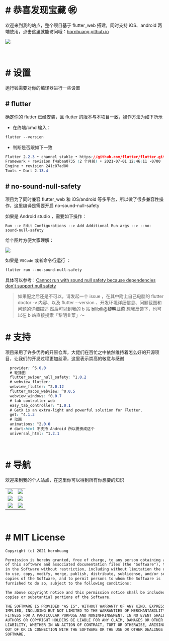 # # 恭喜发现宝藏 ㊗️

欢迎来到我的站点，整个项目基于 flutter_web 搭建，同时支持 iOS、android 两端使用，点击这里就能访问哦：[hornhuang.github.io](https://hornhuang.github.io/#/?pg=index&)

![](https://github.com/hornhuang/PictureRepository/blob/master/hornhuang_github_io/hornhuang_github_io_bac.png)

</br>
  
# # 设置

运行钱需要对你的编译器进行一些设置

## # flutter

确定你的 flutter 已经安装，且 flutter 的版本与本项目一致，操作方法为如下所示

- 在终端/cmd 输入：

```css
flutter --version
```

- 判断是否跟如下一致

```css
Flutter 2.2.3 • channel stable • https://github.com/flutter/flutter.git
Framework • revision f4abaa0735 (2 个月前) • 2021-07-01 12:46:11 -0700
Engine • revision 241c87ad80
Tools • Dart 2.13.4
```

## # no-sound-null-safety

项目为了同时兼容 flutter_web 和 iOS/android 等多平台，所以做了很多兼容性操作，这里编译是需要开启 no-sound-null-safety

如果是 Android studio ，需要如下操作：

`Run --> Edit Configurations --> Add Additional Run args --> --no-sound-null-safety`

给个图片方便大家理解：

![](https://img-blog.csdnimg.cn/a6ec135e51ae41a5bd9979d0c5ba2376.png)

如果是 `VSCode` 或者命令行运行 ：

```css
flutter run --no-sound-null-safety
```

具体可以参考：[Cannot run with sound null safety because dependencies don't support null safety](https://stackoverflow.com/questions/64917744/cannot-run-with-sound-null-safety-because-dependencies-dont-support-null-safety)

> 如果配之后还是不可以，请发起一个 issue ，在其中附上自己电脑的 flutter doctor -v 内容、以及 flutter --version 、开发环境详细信息、问题截图和问题的详细描述
> 然后可以到我的 b 站 [bilibili@黎明韭菜]() 想我反馈下，也可以在 b 站直接搜索「黎明韭菜」～

# # 支持
  
项目采用了许多优秀的开原仓库，大佬们在百忙之中依然维持着怎么好的开源项目，让我们的开发过程更加丝滑，这里表示崇高的敬意与感谢
  
```css
  provider: ^5.0.0
  # 轮播图
  flutter_swiper_null_safety: ^1.0.2
  # webview_flutter:
  webview_flutter: ^2.0.12
  flutter_macos_webview: ^0.0.5
  webview_windows: ^0.0.7
  # tab controller web
  easy_tab_controller: ^1.0.1
  # GetX is an extra-light and powerful solution for Flutter.
  get: ^4.1.3
  # 动画
  animations: ^2.0.0
  # dart:html 不支持 Android 所以要换成这个
  universal_html: ^1.2.1
```

</br>

# # 导航

欢迎来到我的个人站点，在这里你可以得到所有你想要的知识

<table>
  <tr>
    <td><img src="https://github.com/hornhuang/PictureRepository/blob/master/hornhuang_github_io/hornhuang_github_io_bac_0.gif"></td>
    <td><img src="https://github.com/hornhuang/PictureRepository/blob/master/hornhuang_github_io/hornhuang_github_io_bac_1.gif"></td>
  </tr>
  <tr>
    <td><img src="https://github.com/hornhuang/PictureRepository/blob/master/hornhuang_github_io/hornhuang_github_io_bac_2.gif"></td>
    <td><img src="https://github.com/hornhuang/PictureRepository/blob/master/hornhuang_github_io/hornhuang_github_io_bac_3.gif"></td>
  </tr>
  <tr>
    <td><img src="https://github.com/hornhuang/PictureRepository/blob/master/hornhuang_github_io/hornhuang_github_io_bac_4.gif"></td>
    <td><img src="https://github.com/hornhuang/PictureRepository/blob/master/hornhuang_github_io/hornhuang_github_io_bac_5.gif"></td
  </tr>
</table>

</br>
  
# # MIT License

```html
Copyright (c) 2021 hornhuang

Permission is hereby granted, free of charge, to any person obtaining a copy
of this software and associated documentation files (the "Software"), to deal
in the Software without restriction, including without limitation the rights
to use, copy, modify, merge, publish, distribute, sublicense, and/or sell
copies of the Software, and to permit persons to whom the Software is
furnished to do so, subject to the following conditions:

The above copyright notice and this permission notice shall be included in all
copies or substantial portions of the Software.

THE SOFTWARE IS PROVIDED "AS IS", WITHOUT WARRANTY OF ANY KIND, EXPRESS OR
IMPLIED, INCLUDING BUT NOT LIMITED TO THE WARRANTIES OF MERCHANTABILITY,
FITNESS FOR A PARTICULAR PURPOSE AND NONINFRINGEMENT. IN NO EVENT SHALL THE
AUTHORS OR COPYRIGHT HOLDERS BE LIABLE FOR ANY CLAIM, DAMAGES OR OTHER
LIABILITY, WHETHER IN AN ACTION OF CONTRACT, TORT OR OTHERWISE, ARISING FROM,
OUT OF OR IN CONNECTION WITH THE SOFTWARE OR THE USE OR OTHER DEALINGS IN THE
SOFTWARE.
```
